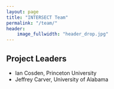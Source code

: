```yaml
---
layout: page
title: "INTERSECT Team"
permalink: "/team/"
header:
    image_fullwidth: "header_drop.jpg"
---
```




## Project Leaders

* Ian Cosden, Princeton University
* Jeffrey Carver, University of Alabama
